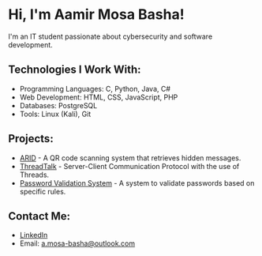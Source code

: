 # Hi, I'm Aamir Mosa Basha! 

I'm an IT student passionate about cybersecurity and software development. 


## Technologies I Work With:
- Programming Languages: C, Python, Java, C#
- Web Development: HTML, CSS, JavaScript, PHP
- Databases: PostgreSQL
- Tools: Linux (Kali), Git

## Projects:
- [ARID](https://github.com/Aamir-Basha/Agumented-Reality-in-Disguise-ARID-) - A QR code scanning system that retrieves hidden messages.
- [ThreadTalk](https://github.com/Aamir-Basha/ThreadTalk) - Server-Client Communication Protocol with the use of Threads.
- [Password Validation System](https://github.com/Aamir-Basha/weakPass) - A system to validate passwords based on specific rules.

## Contact Me:
- [LinkedIn](https://www.linkedin.com/in/aamir-basha-a94860311/)
- Email: a.mosa-basha@outlook.com
